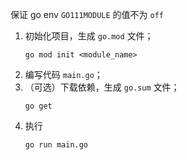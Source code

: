 保证 go env `GO111MODULE` 的值不为 `off`

1. 初始化项目，生成 `go.mod` 文件；
    ```
    go mod init <module_name>
    ```
2. 编写代码 `main.go`；
3. （可选）下载依赖，生成 `go.sum` 文件；
    ```
    go get
    ```
4. 执行
    ```
    go run main.go
    ```
